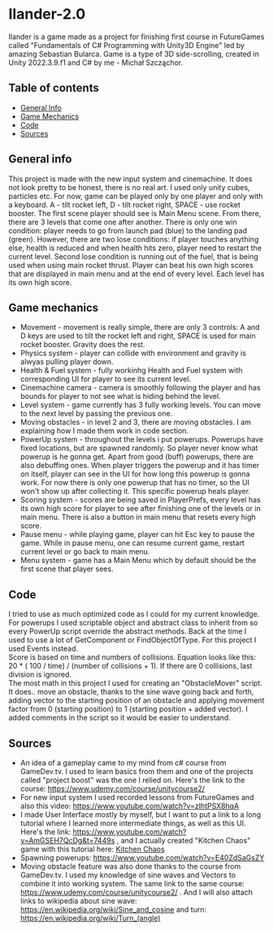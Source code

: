 # Ilander-2.0

Ilander is a game made as a project for finishing first course in FutureGames called "Fundamentals of C# Programming with Unity3D Engine" led by amazing Sebastian Bularca. Game is a type of 3D side-scrolling, created in Unity 2022.3.9.f1 and C# by me - Michał Szcząchor.

## Table of contents
* [General Info](#general-info)
* [Game Mechanics](#game-mechanics)
* [Code](#code)
* [Sources](#sources)

## General info

This project is made with the new input system and cinemachine. It does not look pretty to be honest, there is no real art. I used only unity cubes, particles etc. For now, game can be played only by one player and only with a keyboard. A - tilt rocket left, D - tilt rocket right, SPACE - use rocket booster. The first scene player should see is Main Menu scene. From there, there are 3 levels that come one after another. There is only one win condition: player needs to go from launch pad (blue) to the landing pad (green). However, there are two lose conditions: if player touches anything else, health is reduced and when health hits zero, player need to restart the current level. Second lose condition is running out of the fuel, that is being used when using main rocket thrust. Player can beat his own high scores that are displayed in main menu and at the end of every level. Each level has its own high score. 

## Game mechanics

* Movement - movement is really simple, there are only 3 controls: A and D keys are used to tilt the rocket left and right, SPACE is used for main rocket booster. Gravity does the rest.
* Physics system - player can collide with environment and gravity is alwyas pulling player down.
* Health & Fuel system - fully workinhg Health and Fuel system with corresponding UI for player to see its current level.
* Cinemachine camera - camera is smoothly following the player and has bounds for player to not see what is hiding behind the level.
* Level system - game currently has 3 fully working levels. You can move to the next level by passing the previous one.
* Moving obstacles - in level 2 and 3, there are moving obstacles. I am explaining how I made them work in code section.
* PowerUp system - throughout the levels i put powerups. Powerups have fixed locations, but are spawned randomly. So player never know what powerup is he gonna get. Apart from good (buff) powerups, there are also debuffing ones. When player triggers the powerup and it has timer on itself, player can see in the UI for how long this powerup is gonna work. For now there is only one powerup that has no timer, so the UI won't show up after collecting it. This specific powerup heals player.
* Scoring system - scores are being saved in PlayerPrefs, every level has its own high score for player to see after finishing one of the levels or in main menu. There is also a button in main menu that resets every high score.
* Pause menu - while playing game, player can hit Esc key to pause the game. While in pause menu, one can resume current game, restart current level or go back to main menu.
* Menu system - game has a Main Menu which by default should be the first scene that player sees.

## Code

I tried to use as much optimized code as I could for my current knowledge. For powerups I used scriptable object and abstract class to inherit from so every PowerUp script override the abstract methods. Back at the time I used to use a lot of GetComponent or FindObjectOfType. For this project I used Events instead. <br/>
Score is based on time and numbers of collisions. Equation looks like this: 20 * ( 100 / time) / (number of collisions + 1). If there are 0 collisions, last division is ignored.
<br/>
The most math in this project I used for creating an "ObstacleMover" script. It does.. move an obstacle, thanks to the sine wave going back and forth, adding vector to the starting position of an obstacle and applying movement factor from 0 (starting position) to 1 (starting position + added vector). I added comments in the script so it would be easier to understand.

## Sources

* An idea of a gameplay came to my mind from c# course from GameDev.tv. I used to learn basics from them and one of the projects called "project boost" was the one I relied on. Here's the link to the course: https://www.udemy.com/course/unitycourse2/ 
* For new input system I used recorded lessons from FutureGames and also this video: https://www.youtube.com/watch?v=zIhtPSX8hqA 
* I made User Interface mostly by myself, but I want to put a link to a long tutorial where I learned more intermediate things, as well as this UI. Here's the link: https://www.youtube.com/watch?v=AmGSEH7QcDg&t=7449s , and I actually created "Kitchen Chaos" game with this tutorial here: [Kitchen Chaos](https://github.com/Mikehey265/KitchenChaos) 
* Spawning powerups: https://www.youtube.com/watch?v=E40ZdSaGsZY 
* Moving obstacle feature was also done thanks to the course from GameDev.tv. I used my knowledge of sine waves and Vectors to combine it into working system. The same link to the same course: https://www.udemy.com/course/unitycourse2/ . And I will also attach links to wikipedia about sine wave: https://en.wikipedia.org/wiki/Sine_and_cosine and turn: https://en.wikipedia.org/wiki/Turn_(angle)

